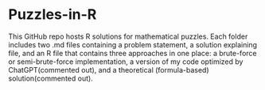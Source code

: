 # Puzzles-in-R
This GitHub repo hosts R solutions for mathematical puzzles. Each folder includes two .md files containing a problem statement, a solution explaining file, and an R file that contains three approaches in one place: a brute-force or semi-brute-force implementation, a version of my code optimized by ChatGPT(commented out), and a theoretical (formula-based) solution(commented out).

